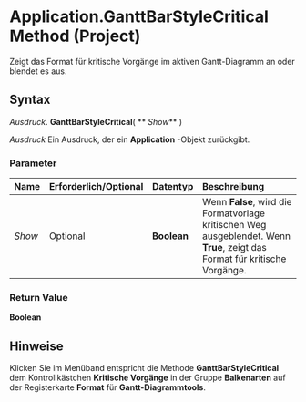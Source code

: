 
# Application.GanttBarStyleCritical Method (Project)

Zeigt das Format für kritische Vorgänge im aktiven Gantt-Diagramm an oder blendet es aus.


## Syntax

 _Ausdruck_. **GanttBarStyleCritical**( ** _Show_** )

 _Ausdruck_ Ein Ausdruck, der ein **Application** -Objekt zurückgibt.


### Parameter



|**Name**|**Erforderlich/Optional**|**Datentyp**|**Beschreibung**|
|:-----|:-----|:-----|:-----|
| _Show_|Optional|**Boolean**|Wenn  **False**, wird die Formatvorlage kritischen Weg ausgeblendet. Wenn **True**, zeigt das Format für kritische Vorgänge.|

### Return Value

 **Boolean**


## Hinweise

Klicken Sie im Menüband entspricht die Methode  **GanttBarStyleCritical** dem Kontrollkästchen **Kritische Vorgänge** in der Gruppe **Balkenarten** auf der Registerkarte **Format** für **Gantt-Diagrammtools**.

